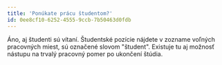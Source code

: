 ```yaml
---
title: 'Ponúkate prácu študentom?'
id: 0ee8cf10-6252-4555-9ccb-7b50463d0fdb
---
```

<p>Áno, aj študenti sú vítaní. Študentské pozície nájdete v zozname voľných pracovných miest, sú označené slovom "študent". Existuje tu aj možnosť nástupu na trvalý pracovný pomer po ukončení štúdia.
</p>